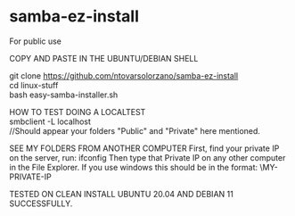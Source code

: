# samba-ez-install

For public use  

COPY AND PASTE IN THE UBUNTU/DEBIAN SHELL  
  
git clone https://github.com/ntovarsolorzano/samba-ez-install  
cd linux-stuff  
bash easy-samba-installer.sh  

HOW TO TEST DOING A LOCALTEST  
smbclient -L localhost  
//Should appear your folders "Public" and "Private" here mentioned. 

SEE MY FOLDERS FROM ANOTHER COMPUTER
First, find your private IP on the server, run:
ifconfig 
Then type that Private IP on any other computer in the File Explorer. If you use windows this should be in the format: 
\\MY-PRIVATE-IP

TESTED ON CLEAN INSTALL UBUNTU 20.04 AND DEBIAN 11 SUCCESSFULLY. 
